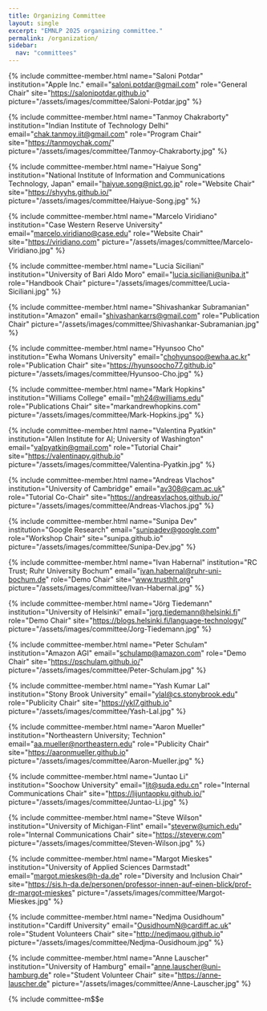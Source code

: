 ```yaml
---
title: Organizing Committee
layout: single
excerpt: "EMNLP 2025 organizing committee."
permalink: /organization/
sidebar:
  nav: "committees"
---
```


{% include committee-member.html
   name="Saloni Potdar"
   institution="Apple Inc."
   email="saloni.potdar@gmail.com"
   role="General Chair"
   site="https://salonipotdar.github.io"
   picture="/assets/images/committee/Saloni-Potdar.jpg"
%}

{% include committee-member.html
   name="Tanmoy Chakraborty"
   institution="Indian Institute of Technology Delhi"
   email="chak.tanmoy.iit@gmail.com"
   role="Program Chair"
   site="https://tanmoychak.com/"
   picture="/assets/images/committee/Tanmoy-Chakraborty.jpg"
%}

{% include committee-member.html
   name="Haiyue Song"
   institution="National Institute of Information and Communications Technology, Japan"
   email="haiyue.song@nict.go.jp"
   role="Website Chair"
   site="https://shyyhs.github.io/"
   picture="/assets/images/committee/Haiyue-Song.jpg"
%}

{% include committee-member.html
   name="Marcelo Viridiano"
   institution="Case Western Reserve University"
   email="marcelo.viridiano@case.edu"
   role="Website Chair"
   site="https://viridiano.com"
   picture="/assets/images/committee/Marcelo-Viridiano.jpg"
%}

{% include committee-member.html
   name="Lucia Siciliani"
   institution="University of Bari Aldo Moro"
   email="lucia.siciliani@uniba.it"
   role="Handbook Chair"
   picture="/assets/images/committee/Lucia-Siciliani.jpg"
%}

{% include committee-member.html
   name="Shivashankar Subramanian"
   institution="Amazon"
   email="shivashankarrs@gmail.com"
   role="Publication Chair"
   picture="/assets/images/committee/Shivashankar-Subramanian.jpg"
%}

{% include committee-member.html
   name="Hyunsoo Cho"
   institution="Ewha Womans University"
   email="chohyunsoo@ewha.ac.kr"
   role="Publication Chair"
   site="https://hyunsoocho77.github.io"
   picture="/assets/images/committee/Hyunsoo-Cho.jpg"
%}

{% include committee-member.html
   name="Mark Hopkins"
   institution="Williams College"
   email="mh24@williams.edu"
   role="Publications Chair"
   site="markandrewhopkins.com"
   picture="/assets/images/committee/Mark-Hopkins.jpg"
%}

{% include committee-member.html
   name="Valentina Pyatkin"
   institution="Allen Institute for AI; University of Washington"
   email="valpyatkin@gmail.com"
   role="Tutorial Chair"
   site="https://valentinapy.github.io"
   picture="/assets/images/committee/Valentina-Pyatkin.jpg"
%}

{% include committee-member.html
   name="Andreas Vlachos"
   institution="University of Cambridge"
   email="av308@cam.ac.uk"
   role="Tutorial Co-Chair"
   site="https://andreasvlachos.github.io/"
   picture="/assets/images/committee/Andreas-Vlachos.jpg"
%}

{% include committee-member.html
   name="Sunipa Dev"
   institution="Google Research"
   email="sunipadev@google.com"
   role="Workshop Chair"
   site="sunipa.github.io"
   picture="/assets/images/committee/Sunipa-Dev.jpg"
%}

{% include committee-member.html
   name="Ivan Habernal"
   institution="RC Trust; Ruhr University Bochum"
   email="ivan.habernal@ruhr-uni-bochum.de"
   role="Demo Chair"
   site="www.trusthlt.org"
   picture="/assets/images/committee/Ivan-Habernal.jpg"
%}

{% include committee-member.html
   name="Jörg Tiedemann"
   institution="University of Helsinki"
   email="jorg.tiedemann@helsinki.fi"
   role="Demo Chair"
   site="https://blogs.helsinki.fi/language-technology/"
   picture="/assets/images/committee/Jorg-Tiedemann.jpg"
%}

{% include committee-member.html
   name="Peter Schulam"
   institution="Amazon AGI"
   email="schulamp@amazon.com"
   role="Demo Chair"
   site="https://pschulam.github.io/"
   picture="/assets/images/committee/Peter-Schulam.jpg"
%}

{% include committee-member.html
   name="Yash Kumar Lal"
   institution="Stony Brook University"
   email="ylal@cs.stonybrook.edu"
   role="Publicity Chair"
   site="https://ykl7.github.io"
   picture="/assets/images/committee/Yash-Lal.jpg"
%}

{% include committee-member.html
   name="Aaron Mueller"
   institution="Northeastern University; Technion"
   email="aa.mueller@northeastern.edu"
   role="Publicity Chair"
   site="https://aaronmueller.github.io"
   picture="/assets/images/committee/Aaron-Mueller.jpg"
%}

{% include committee-member.html
   name="Juntao Li"
   institution="Soochow University"
   email="ljt@suda.edu.cn"
   role="Internal Communications Chair"
   site="https://lijuntaopku.github.io/"
   picture="/assets/images/committee/Juntao-Li.jpg"
%}

{% include committee-member.html
   name="Steve Wilson"
   institution="University of Michigan-Flint"
   email="steverw@umich.edu"
   role="Internal Communications Chair"
   site="https://steverw.com"
   picture="/assets/images/committee/Steven-Wilson.jpg"
%}

{% include committee-member.html
   name="Margot Mieskes"
   institution="University of Applied Sciences Darmstadt"
   email="margot.mieskes@h-da.de"
   role="Diversity and Inclusion Chair"
   site="https://sis.h-da.de/personen/professor-innen-auf-einen-blick/prof-dr-margot-mieskes"
   picture="/assets/images/committee/Margot-Mieskes.jpg"
%}

{% include committee-member.html
   name="Nedjma Ousidhoum"
   institution="Cardiff University"
   email="OusidhoumN@cardiff.ac.uk"
   role="Student Volunteers Chair"
   site="http://nedjmaou.github.io"
   picture="/assets/images/committee/Nedjma-Ousidhoum.jpg"
%}

{% include committee-member.html
   name="Anne Lauscher"
   institution="University of Hamburg"
   email="anne.lauscher@uni-hamburg.de"
   role="Student Volunteer Chair"
   site="https://anne-lauscher.de"
   picture="/assets/images/committee/Anne-Lauscher.jpg"
%}

{% include committee-m$$e